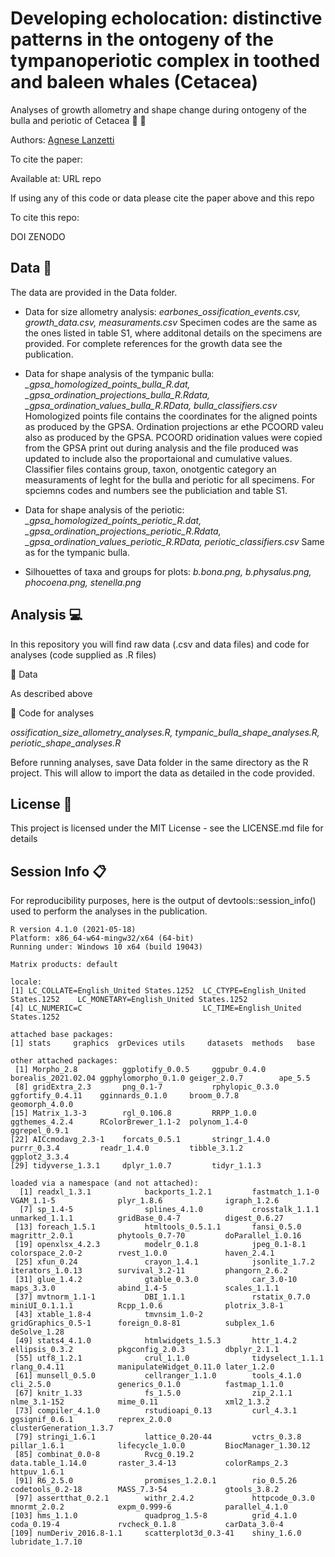 # Developing echolocation: distinctive patterns in the ontogeny of the tympanoperiotic complex in toothed and baleen whales (Cetacea)
Analyses of growth allometry and shape change during ontogeny of the bulla and periotic of Cetacea  :dolphin: :whale:

Authors: [Agnese Lanzetti](mailto:agnese.lanzetti@gmail.com?subject=[GitHub]%20Earbones%20Paper%20Code)

To cite the paper:


Available at: URL repo

If using any of this code or data please cite the paper above and this repo

To cite this repo:


DOI ZENODO

## Data :floppy_disk: 

The data are provided in the Data folder.

- Data for size allometry analysis: *earbones_ossification_events.csv, growth_data.csv, measuraments.csv* 
Specimen codes are the same as the ones listed in table S1, where additonal details on the specimens are provided. For complete references for the growth data see the publication.

- Data for shape analysis of the tympanic bulla: *_gpsa_homologized_points_bulla_R.dat, _gpsa_ordination_projections_bulla_R.Rdata, _gpsa_ordination_values_bulla_R.RData, bulla_classifiers.csv*
Homologized points file contains the coordinates for the aligned points as produced by the GPSA. Ordination projections ar ethe PCOORD valeu also as produced by the GPSA. PCOORD oridination values were copied from the GPSA print out during analysis and the file produced was updated to include also the proportaional and cumulative values. Classifier files contains group, taxon, onotgentic category an measuraments of leght for the bulla and periotic for all specimens. For spciemns codes and numbers see the publiciation and table S1.

- Data for shape analysis of the periotic: *_gpsa_homologized_points_periotic_R.dat, _gpsa_ordination_projections_periotic_R.Rdata, _gpsa_ordination_values_periotic_R.RData, periotic_classifiers.csv*
Same as for the tympanic bulla.

- Silhouettes of taxa and groups for plots: *b.bona.png, b.physalus.png, phocoena.png, stenella.png*

## Analysis :computer:
In this repository you will find raw data (.csv and data files) and code for analyses (code supplied as .R files)

📁 Data

As described above

📁 Code for analyses

*ossification_size_allometry_analyses.R, tympanic_bulla_shape_analyses.R, periotic_shape_analyses.R*

Before running analyses, save Data folder in the same directory as the R project. This will allow to import the data as detailed in the code provided.

## License 📃
This project is licensed under the MIT License - see the LICENSE.md file for details

## Session Info 📋
For reproducibility purposes, here is the output of devtools::session_info() used to perform the analyses in the publication.

```
R version 4.1.0 (2021-05-18)
Platform: x86_64-w64-mingw32/x64 (64-bit)
Running under: Windows 10 x64 (build 19043)

Matrix products: default

locale:
[1] LC_COLLATE=English_United States.1252  LC_CTYPE=English_United States.1252    LC_MONETARY=English_United States.1252
[4] LC_NUMERIC=C                           LC_TIME=English_United States.1252    

attached base packages:
[1] stats     graphics  grDevices utils     datasets  methods   base     

other attached packages:
 [1] Morpho_2.8          ggplotify_0.0.5     ggpubr_0.4.0        borealis_2021.02.04 ggphylomorpho_0.1.0 geiger_2.0.7        ape_5.5            
 [8] gridExtra_2.3       png_0.1-7           rphylopic_0.3.0     ggfortify_0.4.11    gginnards_0.1.0     broom_0.7.8         geomorph_4.0.0     
[15] Matrix_1.3-3        rgl_0.106.8         RRPP_1.0.0          ggthemes_4.2.4      RColorBrewer_1.1-2  polynom_1.4-0       ggrepel_0.9.1      
[22] AICcmodavg_2.3-1    forcats_0.5.1       stringr_1.4.0       purrr_0.3.4         readr_1.4.0         tibble_3.1.2        ggplot2_3.3.4      
[29] tidyverse_1.3.1     dplyr_1.0.7         tidyr_1.1.3        

loaded via a namespace (and not attached):
  [1] readxl_1.3.1            backports_1.2.1         fastmatch_1.1-0         VGAM_1.1-5              plyr_1.8.6              igraph_1.2.6           
  [7] sp_1.4-5                splines_4.1.0           crosstalk_1.1.1         unmarked_1.1.1          gridBase_0.4-7          digest_0.6.27          
 [13] foreach_1.5.1           htmltools_0.5.1.1       fansi_0.5.0             magrittr_2.0.1          phytools_0.7-70         doParallel_1.0.16      
 [19] openxlsx_4.2.3          modelr_0.1.8            jpeg_0.1-8.1            colorspace_2.0-2        rvest_1.0.0             haven_2.4.1            
 [25] xfun_0.24               crayon_1.4.1            jsonlite_1.7.2          iterators_1.0.13        survival_3.2-11         phangorn_2.6.2         
 [31] glue_1.4.2              gtable_0.3.0            car_3.0-10              maps_3.3.0              abind_1.4-5             scales_1.1.1           
 [37] mvtnorm_1.1-1           DBI_1.1.1               rstatix_0.7.0           miniUI_0.1.1.1          Rcpp_1.0.6              plotrix_3.8-1          
 [43] xtable_1.8-4            tmvnsim_1.0-2           gridGraphics_0.5-1      foreign_0.8-81          subplex_1.6             deSolve_1.28           
 [49] stats4_4.1.0            htmlwidgets_1.5.3       httr_1.4.2              ellipsis_0.3.2          pkgconfig_2.0.3         dbplyr_2.1.1           
 [55] utf8_1.2.1              crul_1.1.0              tidyselect_1.1.1        rlang_0.4.11            manipulateWidget_0.11.0 later_1.2.0            
 [61] munsell_0.5.0           cellranger_1.1.0        tools_4.1.0             cli_2.5.0               generics_0.1.0          fastmap_1.1.0          
 [67] knitr_1.33              fs_1.5.0                zip_2.1.1               nlme_3.1-152            mime_0.11               xml2_1.3.2             
 [73] compiler_4.1.0          rstudioapi_0.13         curl_4.3.1              ggsignif_0.6.1          reprex_2.0.0            clusterGeneration_1.3.7
 [79] stringi_1.6.1           lattice_0.20-44         vctrs_0.3.8             pillar_1.6.1            lifecycle_1.0.0         BiocManager_1.30.12    
 [85] combinat_0.0-8          Rvcg_0.19.2             data.table_1.14.0       raster_3.4-13           colorRamps_2.3          httpuv_1.6.1           
 [91] R6_2.5.0                promises_1.2.0.1        rio_0.5.26              codetools_0.2-18        MASS_7.3-54             gtools_3.8.2           
 [97] assertthat_0.2.1        withr_2.4.2             httpcode_0.3.0          mnormt_2.0.2            expm_0.999-6            parallel_4.1.0         
[103] hms_1.1.0               quadprog_1.5-8          grid_4.1.0              coda_0.19-4             rvcheck_0.1.8           carData_3.0-4          
[109] numDeriv_2016.8-1.1     scatterplot3d_0.3-41    shiny_1.6.0             lubridate_1.7.10      
```
